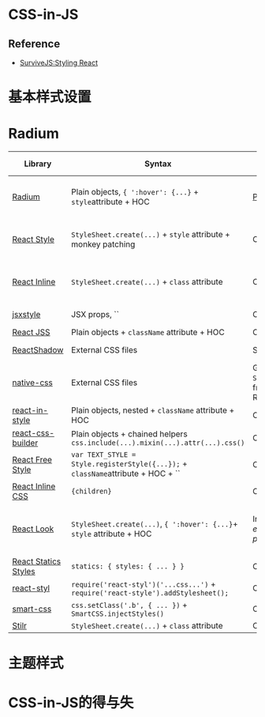 # CSS-in-JS

## Reference

- [SurviveJS:Styling React](http://survivejs.com/react/advanced-techniques/styling-react/)

# 基本样式设置


# Radium

| Library                                  | Syntax                                   | Mechanism                                | Override mechanism                       | Compile-time step                        | Media Queries                            | Pseudo styles                            | CSS Syntax                               | Animations                               | ES6 Classes                              | Vendor Prefixes                          | Dynamic styles                           | Universal/Isomorphic (runs on server)    |
| ---------------------------------------- | ---------------------------------------- | ---------------------------------------- | ---------------------------------------- | ---------------------------------------- | ---------------------------------------- | ---------------------------------------- | ---------------------------------------- | ---------------------------------------- | ---------------------------------------- | ---------------------------------------- | ---------------------------------------- | ---------------------------------------- |
| [Radium](https://github.com/FormidableLabs/radium) | Plain objects, `{ ':hover': {...}` + `style`attribute + HOC | [Pure inline styles](https://github.com/FormidableLabs/radium#how-does-radium-work) | Object.assign                            | No                                       | [Yes](https://github.com/FormidableLabs/radium/tree/master/docs/guides#media-queries) | Yes - :hover, :active, :focus            | [Yes](https://github.com/FormidableLabs/radium/tree/master/docs/faq#can-i-use-my-favourite-csslesssass-syntax) | [Yes](https://github.com/FormidableLabs/radium/tree/master/docs/api#keyframes) | [Yes](https://github.com/FormidableLabs/radium/tree/master/docs/guides#how-do-i-do-it-then) | Yes                                      | Yes - anything can be done at runtime    | Yes, including keyframes and media queries |
| [React Style](https://github.com/js-next/react-style) | `StyleSheet.create(...)` + `style` attribute + monkey patching | Converts to CSS                          | CSS overrides hack - `.foo,.foo.foo1,.foo.foo1.foo2.`(etc.) | [Optional](https://github.com/js-next/react-style#extracting-styles-into-css-at-build-time) | [Yes](https://github.com/js-next/react-style#support-for-media-queries) | [No](https://github.com/js-next/react-style#not-supported-css-features) | [Yes](https://github.com/js-next/react-style#syntax-helpers-for-writing-styles) | No                                       | Yes                                      | Yes, if using [webpack extraction plugin](https://github.com/js-next/react-style#extracting-styles-into-css-at-build-time) | Yes - using inline styles                | Yes, if using extraction                 |
| [React Inline](https://github.com/martinandert/react-inline) | `StyleSheet.create(...)` + `class` attribute | Converts to CSS                          | Unknown                                  | Yes                                      | Yes                                      | Yes - all that are supported by CSS      | No                                       | No                                       | Yes                                      | Yes, after extraction                    | Yes - using inline styles                | Yes                                      |
| [jsxstyle](https://github.com/petehunt/jsxstyle) | JSX props, ``                            | Converts to CSS                          | Unknown                                  | Yes                                      | Not yet                                  | Not yet                                  | No                                       | No                                       | Yes                                      | Yes, after extraction                    | Yes - using inline styles                | Yes                                      |
| [React JSS](https://github.com/jsstyles/react-jss) | Plain objects + `className` attribute + HOC | Converts to CSS                          | [extend plugin](https://github.com/jsstyles/jss-extend) | Optional                                 | Yes                                      | Yes                                      | No                                       | Yes                                      | Yes                                      | [Yes](https://github.com/jsstyles/jss-vendor-prefixer) | Yes - using inline styles                | Yes                                      |
| [ReactShadow](https://github.com/Wildhoney/ReactShadow) | External CSS files                       | Shadow DOM for scoping                   | Same pitfalls as CSS                     | No                                       | Yes                                      | Yes                                      | Yes                                      | Yes                                      | No                                       | Yes, on external css                     | Yes - using inline styles                | Yes                                      |
| [native-css](https://github.com/raphamorim/native-css) | External CSS files                       | Generates `StyleSheet.create`declarations from CSS file for use with React Style | -                                        | -                                        | -                                        | -                                        | Yes                                      | -                                        | -                                        | -                                        | -                                        | -                                        |
| [react-in-style](https://github.com/ericwooley/react-in-style) | Plain objects, nested + `className` attribute + HOC | Converts to CSS                          | Same pitfalls as CSS                     | No                                       | No                                       | Yes                                      | No                                       | No                                       | Yes                                      | Yes, autoprefixer                        | Yes - using inline styles                | Unknown                                  |
| [react-css-builder](https://github.com/jhudson8/react-css-builder) | Plain objects + chained helpers `css.include(...).mixin(...).attr(...).css()` | Converts to CSS                          | Same pitfalls as CSS                     | No                                       | No                                       | No                                       | No                                       | No                                       | Yes                                      | Yes - [mixins](http://jhudson8.github.io/fancydocs/index.html#project/jhudson8/react-css-builder/section/Usage/Mixins?focus=outline) | Yes - using inline styles                | Unknown                                  |
| [React Free Style](https://github.com/blakeembrey/react-free-style) | `var TEXT_STYLE = Style.registerStyle({...});` + `className`attribute + HOC + `` | Converts to CSS                          | Explicit - `FreeStyle#registerStyle(a, b, c)` | No                                       | Yes                                      | Yes                                      | No                                       | Yes                                      | Yes                                      | Unknown                                  | Yes - explicit support `this.context.freeStyle.registerStyle(...)` | Yes                                      |
| [React Inline CSS](https://github.com/RickWong/react-inline-css) | `{children}`                             | Converts to CSS                          | Same pitfalls as CSS                     | No                                       | Yes                                      | Yes                                      | Yes                                      | Yes                                      | Yes                                      | Unknown                                  | Yes - using inline styles                | Unknown                                  |
| [React Look](https://github.com/rofrischmann/react-look) | `StyleSheet.create(...)`, `{ ':hover': {...}`+ `style` attribute + HOC | Inline styles + Convert to CSS *e.g. ::-webkit-input-placeholder* | [assign-styles](https://github.com/rofrischmann/assign-styles) (Object.assign with !important support) | No                                       | [Yes](https://github.com/rofrischmann/react-look/blob/develop/docs/plugins/Mixin.md#media-queries) | [Yes](https://github.com/rofrischmann/react-look/blob/develop/docs/plugins/Mixin.md#pseudo-classes), 30 pure JS + [CSS polyfill](https://github.com/rofrischmann/react-look/blob/develop/docs/plugins/Mixin.md#pseudo-to-css) for others | Yes, [Sass](http://sass-lang.com/)-like nesting | [Yes](https://github.com/rofrischmann/react-look/blob/develop/docs/api/StyleSheet.md#keyframesframes--config) | Yes                                      | [Yes](https://github.com/rofrischmann/react-look/blob/develop/docs/plugins/Prefixer.md), [inline-style-prefixer](https://github.com/rofrischmann/inline-style-prefixer) | Yes, [stateful values](https://github.com/rofrischmann/react-look/blob/develop/docs/plugins/StatefulValue.md) & [stateful styles](https://github.com/rofrischmann/react-look/blob/develop/docs/plugins/Mixin.md#stateful-conditions) | Yes, media queries with special plugin   |
| [React Statics Styles](https://github.com/elierotenberg/react-statics-styles) | `statics: { styles: { ... } }`           | Converts to CSS                          | Same pitfalls as CSS                     | Yes                                      | Yes                                      | Yes                                      | No                                       | Yes                                      | Yes                                      | Yes, after extraction                    | Yes - using inline styles                | Yes                                      |
| [react-styl](https://github.com/nick/react-styl) | `require('react-styl')('...css...')` + `require('react-style').addStylesheet();` | Converts to CSS                          | Same pitfalls as CSS                     | No                                       | Yes                                      | Yes                                      | Yes                                      | Yes                                      | Yes                                      | No                                       | Yes - using inline styles                | No                                       |
| [smart-css](https://github.com/hackhat/smart-css) | `css.setClass('.b', { ... })` + `SmartCSS.injectStyles()` | Converts to CSS                          | Same pitfalls as CSS                     | No                                       | Yes                                      | Yes                                      | No                                       | No                                       | Yes                                      | Not yet                                  | Yes - using inline styles                | Not yet                                  |
| [Stilr](https://github.com/chriskjaer/stilr) | `StyleSheet.create(...)` + `class` attribute | Converts to CSS                          | Same pitfalls as CSS                     |                                          |                                          |                                          |                                          |                                          |                                          |                                          |                                          |                                          |


# 主题样式

# CSS-in-JS的得与失